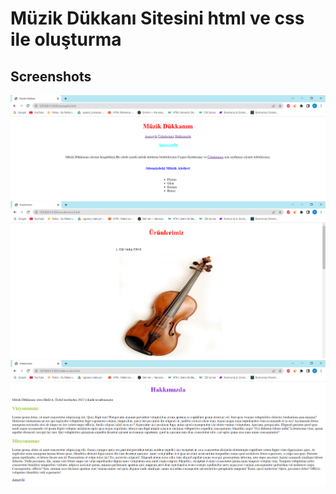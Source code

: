 # Müzik Dükkanı Sitesini html ve css ile oluşturma
## Screenshots
![image](assets/1.png)
![image](assets/2.png)
![image](assets/3.png)
